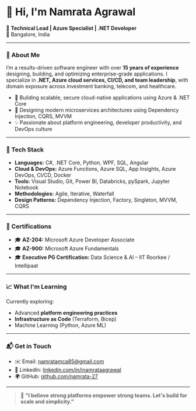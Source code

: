 # 👋 Hi, I'm Namrata Agrawal

🚀 **Technical Lead | Azure Specialist | .NET Developer**  
📍 Bangalore, India 

---

### 🧠 About Me

I’m a results-driven software engineer with over **15 years of experience** designing, building, and optimizing enterprise-grade applications. I specialize in **.NET, Azure cloud services, CI/CD, and team leadership**, with domain exposure across investment banking, telecom, and healthcare.

- 🔧 Building scalable, secure cloud-native applications using Azure & .NET Core
- 🧩 Designing modern microservices architectures using Dependency Injection, CQRS, MVVM
- 💡 Passionate about platform engineering, developer productivity, and DevOps culture

---

### 🔧 Tech Stack

- **Languages:** C#, .NET Core, Python, WPF, SQL, Angular
- **Cloud & DevOps:** Azure Functions, Azure SQL, App Insights, Azure DevOps, CI/CD, Docker
- **Tools:** Visual Studio, Git, Power BI, Databricks, pySpark, Jupyter Notebook
- **Methodologies:** Agile, Iterative, Waterfall
- **Design Patterns:** Dependency Injection, Factory, Singleton, MVVM, CQRS

---

### 📜 Certifications

- 🎓 **AZ-204:** Microsoft Azure Developer Associate  
- 🎓 **AZ-900:** Microsoft Azure Fundamentals  
- 🎓 **Executive PG Certification:** Data Science & AI – IIT Roorkee / Intellipaat


---

### 📈 What I'm Learning

Currently exploring:
- Advanced **platform engineering practices**
- **Infrastructure as Code** (Terraform, Bicep)
- Machine Learning (Python, Azure ML)

---

### 📬 Get in Touch

- ✉️ Email: namratamca85@gmail.com  
- 💼 LinkedIn: [linkedin.com/in/inamrataagrawal](https://www.linkedin.com/in/inamrataagrawal/)
- 🌍 GitHub: [github.com/namrata-27](https://github.com/namrata-27)

---

> 🎯 **"I believe strong platforms empower strong teams. Let's build for scale and simplicity."**

